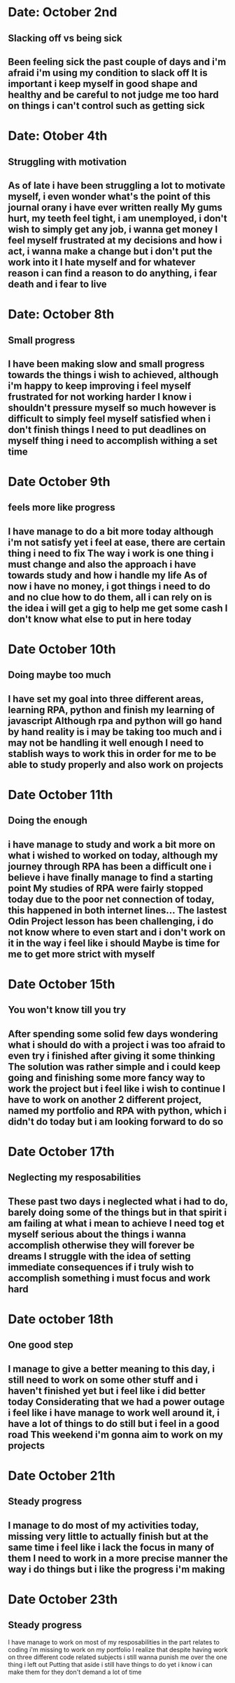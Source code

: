 # Date: October 2nd
## Slacking off vs being sick
Been feeling sick the past couple of days and i'm afraid i'm using my condition to slack off
It is important i keep myself in good shape and healthy and be careful to not judge me too hard on things i can't control such as getting sick
---
# Date: Otober 4th
## Struggling with motivation
As of late i have been struggling a lot to motivate myself, i even wonder what's the point of this journal orany i have ever written really
My gums hurt, my teeth feel tight, i am unemployed, i don't wish to simply get any job, i wanna get money
I feel myself frustrated at my decisions and how i act, i wanna make a change but i don't put the work into it
I hate myself and for whatever reason i can find a reason to do anything, i fear death and i fear to live
---
# Date: October 8th
## Small progress
I have been making slow and small progress towards the things i wish to achieved, although i'm happy to keep improving i feel myself frustrated for not working harder
I know i shouldn't pressure myself so much however is difficult to simply feel myself satisfied when i don't finish things
I need to put deadlines on myself thing i need to accomplish withing a set time
---
# Date October 9th
## feels more like progress
I have manage to do a bit more today although i'm not satisfy yet i feel at ease, there are certain thing i need to fix
The way i work is one thing i must change and also the approach i have towards study and how i handle my life
As of now i have no money, i got things i need to do and no clue how to do them, all i can rely on is the idea i will get a gig to help me get some cash
I don't know what else to put in here today
---
# Date October 10th
## Doing maybe too much
I have set my goal into three different areas, learning RPA, python and finish my learning of javascript
Although rpa and python will go hand by hand reality is i may be taking too much and i may not be handling it well enough
I need to stablish ways to work this in order for me to be able to study properly and also work on projects
---
# Date October 11th
## Doing the enough
i have manage to study and work a bit more on what i wished to worked on today, although my journey through RPA has been a difficult one i believe i have finally manage to find a starting point
My studies of RPA were fairly stopped today due to the poor net connection of today, this happened in both internet lines...
The lastest Odin Project lesson has been challenging, i do not know where to even start and i don't work on it in the way i feel like i should
Maybe is time for me to get more strict with myself
---
# Date October 15th
## You won't know till you try
After spending some solid few days wondering what i should do with a project i was too afraid to even try i finished after giving it some thinking
The solution was rather simple and i could keep going and finishing some more fancy way to work the project but i feel like i wish to continue
I have to work on another 2 different project, named my portfolio and RPA with python, which i didn't do today but i am looking forward to do so
---
# Date October 17th
## Neglecting my resposabilities
These past two days i neglected what i had to do, barely doing some of the things but in that spirit i am failing at what i mean to achieve
I need tog et myself serious about the things i wanna accomplish otherwise they will forever be dreams
I struggle with the idea of setting immediate consequences if i truly wish to accomplish something i must focus and work hard
---
# Date october 18th
## One good step
I manage to give a better meaning to this day, i still need to work on some other stuff and i haven't finished yet but i feel like i did better today
Considerating that we had a power outage i feel like i have manage to work well around it, i have a lot of things to do still but i feel in a good road
This weekend i'm gonna aim to work on my projects
---
# Date October 21th
## Steady progress
I manage to do most of my activities today, missing very little to actually finish but at the same time i feel like i lack the focus in many of them
I need to work in a more precise manner the way i do things but i like the progress i'm making
---
# Date October 23th
## Steady progress
I have manage to work on most of my resposabilities  in the part relates to coding i'm missing to work on my portfolio
I realize that despite having work on three different code related subjects i still wanna punish me over the one thing i left out
Putting that aside i still have things to do yet i know i can make them for they don't demand a lot of time
